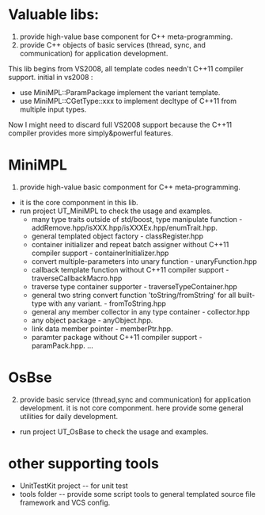 # Valuable libs:
1. provide high-value base component for C++ meta-programming.  
2. provide C++ objects of basic services (thread, sync, and communication) for application development.

This lib begins from VS2008, all template codes needn't C++11 compiler support. initial in vs2008 :
-  use MiniMPL::ParamPackage implement the variant template.
-  use MiniMPL::CGetType::xxx to implement decltype of C++11 from multiple input types.

Now I might need to discard full VS2008 support because the C++11 compiler provides more simply&powerful features.

# MiniMPL
1. provide high-value basic componment for C++ meta-programming. 
 * it is the core componment in this lib.
 * run project UT_MiniMPL to check the usage and examples.
   - many type traits outside of std/boost, type manipulate function - addRemove.hpp/isXXX.hpp/isXXXEx.hpp/enumTrait.hpp.
   - general templated object factory - classRegister.hpp
   - container initializer and repeat batch assigner without C++11 compiler support - containerInitializer.hpp
   - convert multiple-parameters into unary function - unaryFunction.hpp
   - callback template function without C++11 compiler support - traverseCallbackMacro.hpp
   - traverse type container supporter - traverseTypeContainer.hpp
   - general two string convert function 'toString/fromString' for all built-type with any variant. - fromToString.hpp
   - general any member collector in any type container - collector.hpp
   - any object package - anyObject.hpp.
   - link data member pointer - memberPtr.hpp.
   - paramter package without C++11 compiler support - paramPack.hpp.
   ...

# OsBse
2. provide basic service (thread,sync and communication) for application development.
   it is not core componment. here provide some general utilities for daily development.
*  run project UT_OsBase to check the usage and examples.

# other supporting tools
- UnitTestKit project  -- for unit test
- tools folder  -- provide some script tools to general templated source file framework and VCS config.
